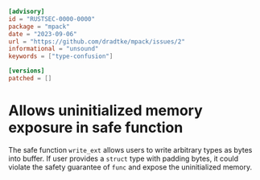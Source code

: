 ```toml
[advisory]
id = "RUSTSEC-0000-0000"
package = "mpack"
date = "2023-09-06"
url = "https://github.com/dradtke/mpack/issues/2"
informational = "unsound"
keywords = ["type-confusion"]

[versions]
patched = []
```

# Allows uninitialized memory exposure in safe function
The safe function `write_ext` allows users to write arbitrary types as bytes into buffer. If user provides a `struct` type with padding bytes, it could violate the safety guarantee of `func` and expose the uninitialized memory.
